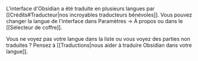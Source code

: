 L'interface d'Obsidian a été traduite en plusieurs langues par [[Crédits#Traducteur|nos incroyables traducteurs bénévoles]]. Vous pouvez changer la langue de l'interface dans Paramètres → À propos ou dans le [[Sélecteur de coffre]].

Vous ne voyez pas votre langue dans la liste ou vous voyez des parties non traduites ? Pensez à [[Traductions|nous aider à traduire Obsidian dans votre langue]].
